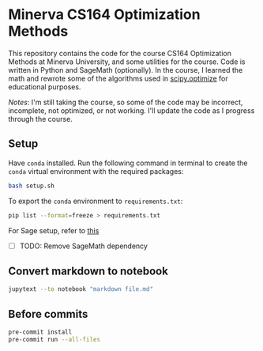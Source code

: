# Minerva CS164 Optimization Methods

This repository contains the code for the course CS164 Optimization Methods at Minerva University, and some utilities for the course. Code is written in Python and SageMath (optionally). In the course, I learned the math and rewrote some of the algorithms used in [scipy.optimize](https://docs.scipy.org/doc/scipy/reference/generated/scipy.optimize.minimize.html) for educational purposes.

_Notes_: I'm still taking the course, so some of the code may be incorrect, incomplete, not optimized, or not working. I'll update the code as I progress through the course.

## Setup

Have `conda` installed. Run the following command in terminal to create the `conda` virtual environment with the required packages:

```bash
bash setup.sh
```

To export the `conda` environment to `requirements.txt`:

```bash
pip list --format=freeze > requirements.txt
```

For Sage setup, refer to [this](https://doc.sagemath.org/html/en/installation/launching.html#setting-up-sagemath-as-a-jupyter-kernel-in-an-existing-jupyter-notebook-or-jupyterlab-installation)

- [ ] TODO: Remove SageMath dependency

## Convert markdown to notebook

```bash
jupytext --to notebook "markdown file.md"
```

## Before commits

```bash
pre-commit install
pre-commit run --all-files
```
